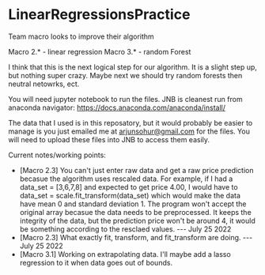 # LinearRegressionsPractice
Team macro looks to improve their algorithm

Macro 2.* - linear regression
Macro 3.* - random Forest

I think that this is the next logical step for our algorithm.  It is a slight step up, but nothing super crazy.  Maybe next we should try random forests then neutral netowrks, ect.

You will need jupyter notebook to run the files. JNB is cleanest run from anaconda navigator: https://docs.anaconda.com/anaconda/install/

The data that I used is in this reposatory, but it would probably be easier to manage is you just emailed me at arjunsohur@gmail.com for the files.  You will need to upload these files into JNB to access them easily.



Current notes/working points:
 - [Macro 2.3] You can't just enter raw data and get a raw price prediction becasue the algorithm uses rescaled data.  For example, if I had a data_set = [3,6,7,8] and expected to get price 4.00, I would have to data_set = scale.fit_transform(data_set) which would make the data have mean 0 and standard deviation 1.  The program won't accept the original array becasue the data needs to be preprocessed.  It keeps the integrity of the data, but the prediction price won't be around 4, it would be something according to the resclaed values.  ---  July 25 2022
 - [Macro 2.3] What exactly fit, transform, and fit_transform are doing.  ---  July 25 2022
 - [Macro 3.1] Working on extrapolating data.  I'll maybe add a lasso regression to it when data goes out of bounds.
